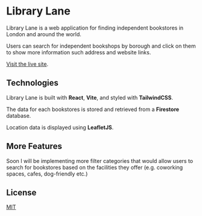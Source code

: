 # Library Lane

Library Lane is a web application for finding independent bookstores in London and around the world.

Users can search for independent bookshops by borough and click on them to show more information such address and website links.

[Visit the live site](https://librarylane.netlify.app/).

## Technologies

Library Lane is built with **React**, **Vite**, and styled with **TailwindCSS**.

The data for each bookstores is stored and retrieved from a **Firestore** database.

Location data is displayed using **LeafletJS**.

## More Features

Soon I will be implementing more filter categories that would allow users to search for bookstores based on the facilities they offer (e.g. coworking spaces, cafes, dog-friendly etc.)


## License

[MIT](https://choosealicense.com/licenses/mit/)
